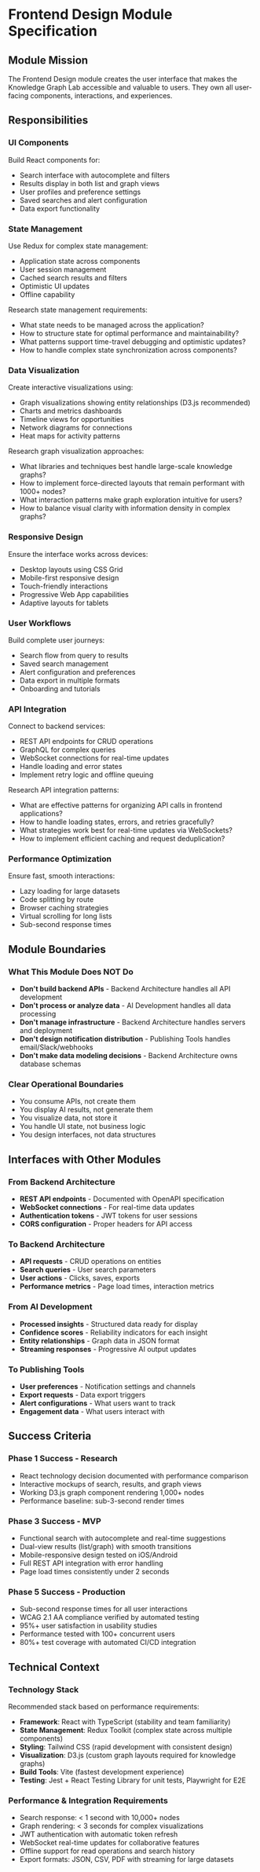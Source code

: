 # Frontend Design Module Specification

## Module Mission

The Frontend Design module creates the user interface that makes the Knowledge Graph Lab accessible and valuable to users. They own all user-facing components, interactions, and experiences.

## Responsibilities

### UI Components
Build React components for:
- Search interface with autocomplete and filters
- Results display in both list and graph views
- User profiles and preference settings
- Saved searches and alert configuration
- Data export functionality

### State Management
Use Redux for complex state management:
- Application state across components
- User session management
- Cached search results and filters
- Optimistic UI updates
- Offline capability

Research state management requirements:
- What state needs to be managed across the application?
- How to structure state for optimal performance and maintainability?
- What patterns support time-travel debugging and optimistic updates?
- How to handle complex state synchronization across components?

### Data Visualization
Create interactive visualizations using:
- Graph visualizations showing entity relationships (D3.js recommended)
- Charts and metrics dashboards
- Timeline views for opportunities
- Network diagrams for connections
- Heat maps for activity patterns

Research graph visualization approaches:
- What libraries and techniques best handle large-scale knowledge graphs?
- How to implement force-directed layouts that remain performant with 1000+ nodes?
- What interaction patterns make graph exploration intuitive for users?
- How to balance visual clarity with information density in complex graphs?

### Responsive Design
Ensure the interface works across devices:
- Desktop layouts using CSS Grid
- Mobile-first responsive design
- Touch-friendly interactions
- Progressive Web App capabilities
- Adaptive layouts for tablets

### User Workflows
Build complete user journeys:
- Search flow from query to results
- Saved search management
- Alert configuration and preferences
- Data export in multiple formats
- Onboarding and tutorials

### API Integration
Connect to backend services:
- REST API endpoints for CRUD operations
- GraphQL for complex queries
- WebSocket connections for real-time updates
- Handle loading and error states
- Implement retry logic and offline queuing

Research API integration patterns:
- What are effective patterns for organizing API calls in frontend applications?
- How to handle loading states, errors, and retries gracefully?
- What strategies work best for real-time updates via WebSockets?
- How to implement efficient caching and request deduplication?

### Performance Optimization
Ensure fast, smooth interactions:
- Lazy loading for large datasets
- Code splitting by route
- Browser caching strategies
- Virtual scrolling for long lists
- Sub-second response times

## Module Boundaries

### What This Module Does NOT Do
- **Don't build backend APIs** - Backend Architecture handles all API development
- **Don't process or analyze data** - AI Development handles all data processing
- **Don't manage infrastructure** - Backend Architecture handles servers and deployment
- **Don't design notification distribution** - Publishing Tools handles email/Slack/webhooks
- **Don't make data modeling decisions** - Backend Architecture owns database schemas

### Clear Operational Boundaries
- You consume APIs, not create them
- You display AI results, not generate them
- You visualize data, not store it
- You handle UI state, not business logic
- You design interfaces, not data structures

## Interfaces with Other Modules

### From Backend Architecture
- **REST API endpoints** - Documented with OpenAPI specification
- **WebSocket connections** - For real-time data updates
- **Authentication tokens** - JWT tokens for user sessions
- **CORS configuration** - Proper headers for API access

### To Backend Architecture
- **API requests** - CRUD operations on entities
- **Search queries** - User search parameters
- **User actions** - Clicks, saves, exports
- **Performance metrics** - Page load times, interaction metrics

### From AI Development
- **Processed insights** - Structured data ready for display
- **Confidence scores** - Reliability indicators for each insight
- **Entity relationships** - Graph data in JSON format
- **Streaming responses** - Progressive AI output updates

### To Publishing Tools
- **User preferences** - Notification settings and channels
- **Export requests** - Data export triggers
- **Alert configurations** - What users want to track
- **Engagement data** - What users interact with

## Success Criteria

### Phase 1 Success - Research
- React technology decision documented with performance comparison
- Interactive mockups of search, results, and graph views
- Working D3.js graph component rendering 1,000+ nodes
- Performance baseline: sub-3-second render times

### Phase 3 Success - MVP
- Functional search with autocomplete and real-time suggestions
- Dual-view results (list/graph) with smooth transitions
- Mobile-responsive design tested on iOS/Android
- Full REST API integration with error handling
- Page load times consistently under 2 seconds

### Phase 5 Success - Production
- Sub-second response times for all user interactions
- WCAG 2.1 AA compliance verified by automated testing
- 95%+ user satisfaction in usability studies
- Performance tested with 100+ concurrent users
- 80%+ test coverage with automated CI/CD integration

## Technical Context

### Technology Stack
Recommended stack based on performance requirements:
- **Framework**: React with TypeScript (stability and team familiarity)
- **State Management**: Redux Toolkit (complex state across multiple components)
- **Styling**: Tailwind CSS (rapid development with consistent design)
- **Visualization**: D3.js (custom graph layouts required for knowledge graphs)
- **Build Tools**: Vite (fastest development experience)
- **Testing**: Jest + React Testing Library for unit tests, Playwright for E2E

### Performance & Integration Requirements
- Search response: < 1 second with 10,000+ nodes
- Graph rendering: < 3 seconds for complex visualizations
- JWT authentication with automatic token refresh
- WebSocket real-time updates for collaborative features
- Offline support for read operations and search history
- Export formats: JSON, CSV, PDF with streaming for large datasets